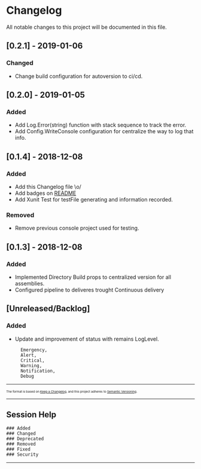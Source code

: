 # Changelog
All notable changes to this project will be documented in this file.

## [0.2.1] - 2019-01-06
### Changed
- Change build configuration for autoversion to ci/cd.

## [0.2.0] - 2019-01-05
### Added
- Add Log.Error(string) function with stack sequence to track the error.
- Add Config.WriteConsole configuration for centralize the way to log that info.

## [0.1.4] - 2018-12-08
### Added
- Add this Changelog file \o/
- Add badges on [README](https://github.com/ucavalcante/netcore-easy-log/blob/master/README.md)
- Add Xunit Test for testFile generating and information recorded.
### Removed
- Remove previous console project used for testing.

## [0.1.3] - 2018-12-08
### Added
- Implemented Directory Build props to centralized version for all assemblies.
- Configured pipeline to deliveres trought Continuous delivery

## [Unreleased/Backlog]
### Added
- Update and improvement of status with remains LogLevel.

        Emergency,
        Alert,
        Critical,
        Warning,
        Notification,
        Debug
---

<sub><sub><sub>The format is based on [Keep a Changelog](https://keepachangelog.com/en/1.0.0/),
and this project adheres to [Semantic Versioning](https://semver.org/spec/v2.0.0.html).

---
## Session Help
    ### Added
    ### Changed
    ### Deprecated
    ### Removed
    ### Fixed
    ### Security

---


